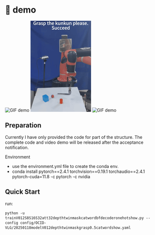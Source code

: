 
# 🎥 demo
![GIF demo](1.gif)
![GIF demo](2.gif)
![GIF demo](3.gif)

## Preparation

Currently I have only provided the code for part of the structure. The complete code and video demo will be released after the acceptance notification.

Environment
   - use the environment.yml file to create the conda env.
   - conda install pytorch==2.4.1 torchvision==0.19.1 torchaudio==2.4.1  pytorch-cuda=11.8 -c pytorch -c nvidia

## Quick Start
run:

```
python -u trainV012S8S16S32att32depthtwinmaskcatwordbfdecoderonehotshow.py --config config/OCID-VLG/20250118modelV012depthtwinmaskgrasp0.5catwordshow.yaml
```

